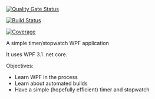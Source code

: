 [![Quality Gate Status](https://sonarcloud.io/api/project_badges/measure?project=jonwolfdev_SimpleWPFTimer&metric=alert_status)](https://sonarcloud.io/dashboard?id=jonwolfdev_SimpleWPFTimer)

[![Build Status](https://dev.azure.com/windoaccw10/SimpleWPFTimer/_apis/build/status/jonwolfdev.SimpleWPFTimer?branchName=master)](https://dev.azure.com/windoaccw10/SimpleWPFTimer/_build/latest?definitionId=1&branchName=master)

[![Coverage](https://sonarcloud.io/api/project_badges/measure?project=jonwolfdev_SimpleWPFTimer&metric=coverage)](https://sonarcloud.io/dashboard?id=jonwolfdev_SimpleWPFTimer)

A simple timer/stopwatch WPF application

It uses WPF 3.1 .net core.

Objectives:
 - Learn WPF in the process
 - Learn about automated builds
 - Have a simple (hopefully efficient) timer and stopwatch
